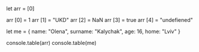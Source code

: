 let arr = [0]

arr [0] = 1
arr [1] = "UKD"
arr [2] = NaN
arr [3] = true
arr [4] = "undefiened"

let me = {
    name: "Olena",
    surname: "Kalychak",
    age: 16,
    home: "Lviv"
}

console.table(arr)
console.table(me)
